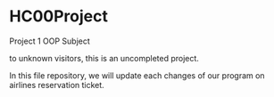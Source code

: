 # HC00Project
Project 1 OOP Subject

to unknown visitors, this is an uncompleted project.

In this file repository, we will update each changes of our program on airlines reservation ticket.
